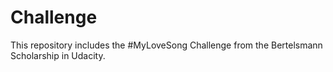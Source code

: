# Challenge
This repository includes the #MyLoveSong Challenge from the Bertelsmann Scholarship in Udacity.
